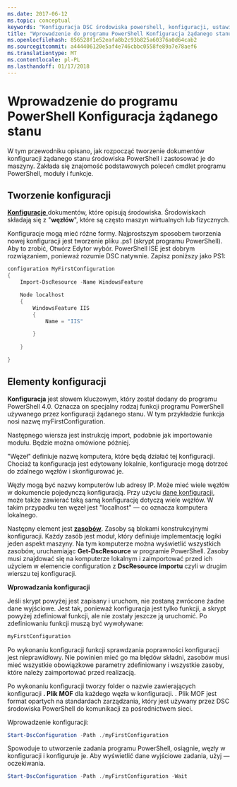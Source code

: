 ```yaml
---
ms.date: 2017-06-12
ms.topic: conceptual
keywords: "Konfiguracja DSC środowiska powershell, konfiguracji, ustawienia"
title: "Wprowadzenie do programu PowerShell Konfiguracja żądanego stanu"
ms.openlocfilehash: 856528f1e52eafa8b2c93b825a60376a0d64cab2
ms.sourcegitcommit: a444406120e5af4e746cbbc0558fe89a7e78aef6
ms.translationtype: MT
ms.contentlocale: pl-PL
ms.lasthandoff: 01/17/2018
---
```

# <a name="getting-started-with-powershell-desired-state-configuration"></a>Wprowadzenie do programu PowerShell Konfiguracja żądanego stanu #

W tym przewodniku opisano, jak rozpocząć tworzenie dokumentów konfiguracji żądanego stanu środowiska PowerShell i zastosować je do maszyny. Zakłada się znajomość podstawowych poleceń cmdlet programu PowerShell, moduły i funkcje. 


## <a name="create-a-configuration"></a>Tworzenie konfiguracji ##

[**Konfiguracje** ](https://msdn.microsoft.com/en-us/powershell/dsc/configurations) dokumentów, które opisują środowiska. Środowiskach składają się z "**węzłów**", które są często maszyn wirtualnych lub fizycznych. 

Konfiguracje mogą mieć różne formy. Najprostszym sposobem tworzenia nowej konfiguracji jest tworzenie pliku .ps1 (skrypt programu PowerShell). Aby to zrobić, Otwórz Edytor wybór. PowerShell ISE jest dobrym rozwiązaniem, ponieważ rozumie DSC natywnie. Zapisz poniższy jako PS1:

```powershell
configuration MyFirstConfiguration
{
    Import-DscResource -Name WindowsFeature

    Node localhost
    {
        WindowsFeature IIS
        {
            Name = "IIS"

        }
        
    }

}
```
## <a name="parts-of-a-configuration"></a>Elementy konfiguracji ##
**Konfiguracja** jest słowem kluczowym, który został dodany do programu PowerShell 4.0. Oznacza on specjalny rodzaj funkcji programu PowerShell używanego przez konfiguracji żądanego stanu. W tym przykładzie funkcja nosi nazwę myFirstConfiguration. 

Następnego wiersza jest instrukcję import, podobnie jak importowanie modułu. Będzie można omówione później.

"Węzeł" definiuje nazwę komputera, które będą działać tej konfiguracji. Chociaż ta konfiguracja jest edytowany lokalnie, konfiguracje mogą dotrzeć do zdalnego węzłów i skonfigurować je. 

Węzły mogą być nazwy komputerów lub adresy IP. Może mieć wiele węzłów w dokumencie pojedynczą konfiguracją. Przy użyciu [dane konfiguracji](https://msdn.microsoft.com/en-us/powershell/dsc/configdata), może także zawierać taką samą konfigurację dotyczą wiele węzłów. W takim przypadku ten węzeł jest "localhost" — co oznacza komputera lokalnego. 

Następny element jest [ **zasobów**](https://msdn.microsoft.com/en-us/powershell/dsc/resources). Zasoby są blokami konstrukcyjnymi konfiguracji. Każdy zasób jest moduł, który definiuje implementację logiki jeden aspekt maszyny. Na tym komputerze można wyświetlić wszystkich zasobów, uruchamiając **Get-DscResource** w programie PowerShell. Zasoby musi znajdować się na komputerze lokalnym i zaimportować przed ich użyciem w elemencie configuration z **DscResource importu** czyli w drugim wierszu tej konfiguracji. 

**Wprowadzania konfiguracji**

Jeśli skrypt powyżej jest zapisany i uruchom, nie zostaną zwrócone żadne dane wyjściowe. Jest tak, ponieważ konfiguracja jest tylko funkcji, a skrypt powyżej zdefiniował funkcji, ale nie zostały jeszcze ją uruchomić. Po zdefiniowaniu funkcji muszą być wywoływane:
```powershell
myFirstConfiguration
```

Po wykonaniu konfiguracji funkcji sprawdzania poprawności konfiguracji jest nieprawidłowy. Nie powinien mieć go ma błędów składni, zasobów musi mieć wszystkie obowiązkowe parametry zdefiniowany i wszystkie zasoby, które należy zaimportować przed realizacją.

Po wykonaniu konfiguracji tworzy folder o nazwie zawierających konfiguracji **. Plik MOF** dla każdego węzła w konfiguracji. . Plik MOF jest format opartych na standardach zarządzania, który jest używany przez DSC środowiska PowerShell do komunikacji za pośrednictwem sieci.

Wprowadzenie konfiguracji:
```powershell
Start-DscConfiguration -Path ./myFirstConfiguration
```
Spowoduje to utworzenie zadania programu PowerShell, osiągnie, węzły w konfiguracji i konfiguruje je. Aby wyświetlić dane wyjściowe zadania, użyj — oczekiwania. 
```powershell
Start-DscConfiguration -Path ./myFirstConfiguration -Wait
```

